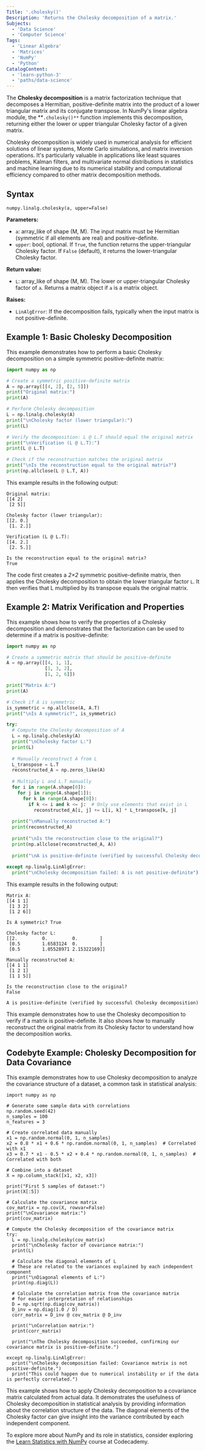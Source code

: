 ```yaml
---
Title: '.cholesky()'
Description: 'Returns the Cholesky decomposition of a matrix.'
Subjects:
  - 'Data Science'
  - 'Computer Science'
Tags:
  - 'Linear Algebra'
  - 'Matrices'
  - 'NumPy'
  - 'Python'
CatalogContent:
  - 'learn-python-3'
  - 'paths/data-science'
---
```


The **Cholesky decomposition** is a matrix factorization technique that decomposes a Hermitian, positive-definite matrix into the product of a lower triangular matrix and its conjugate transpose. In NumPy's linear algebra module, the **`.cholesky()**` function implements this decomposition, returning either the lower or upper triangular Cholesky factor of a given matrix.

Cholesky decomposition is widely used in numerical analysis for efficient solutions of linear systems, Monte Carlo simulations, and matrix inversion operations. It's particularly valuable in applications like least squares problems, Kalman filters, and multivariate normal distributions in statistics and machine learning due to its numerical stability and computational efficiency compared to other matrix decomposition methods.

## Syntax

```pseudo
numpy.linalg.cholesky(a, upper=False)
```

**Parameters:**

- `a`: array_like of shape (M, M). The input matrix must be Hermitian (symmetric if all elements are real) and positive-definite.
- `upper`: bool, optional. If `True`, the function returns the upper-triangular Cholesky factor. If `False` (default), it returns the lower-triangular Cholesky factor.

**Return value:**

- `L`: array_like of shape (M, M). The lower or upper-triangular Cholesky factor of `a`. Returns a matrix object if `a` is a matrix object.

**Raises:**

- `LinAlgError`: If the decomposition fails, typically when the input matrix is not positive-definite.

## Example 1: Basic Cholesky Decomposition

This example demonstrates how to perform a basic Cholesky decomposition on a simple symmetric positive-definite matrix:

```py
import numpy as np

# Create a symmetric positive-definite matrix
A = np.array([[4, 2], [2, 5]])
print("Original matrix:")
print(A)

# Perform Cholesky decomposition
L = np.linalg.cholesky(A)
print("\nCholesky factor (lower triangular):")
print(L)

# Verify the decomposition: L @ L.T should equal the original matrix
print("\nVerification (L @ L.T):")
print(L @ L.T)

# Check if the reconstruction matches the original matrix
print("\nIs the reconstruction equal to the original matrix?")
print(np.allclose(L @ L.T, A))
```

This example results in the following output:

```shell
Original matrix:
[[4 2]
 [2 5]]

Cholesky factor (lower triangular):
[[2. 0.]
 [1. 2.]]

Verification (L @ L.T):
[[4. 2.]
 [2. 5.]]

Is the reconstruction equal to the original matrix?
True
```

The code first creates a _2×2_ symmetric positive-definite matrix, then applies the Cholesky decomposition to obtain the lower triangular factor `L`. It then verifies that L multiplied by its transpose equals the original matrix.

## Example 2: Matrix Verification and Properties

This example shows how to verify the properties of a Cholesky decomposition and demonstrates that the factorization can be used to determine if a matrix is positive-definite:

```py
import numpy as np

# Create a symmetric matrix that should be positive-definite
A = np.array([[4, 1, 1], 
              [1, 3, 2], 
              [1, 2, 6]])

print("Matrix A:")
print(A)

# Check if A is symmetric
is_symmetric = np.allclose(A, A.T)
print("\nIs A symmetric?", is_symmetric)

try:
  # Compute the Cholesky decomposition of A
  L = np.linalg.cholesky(A)
  print("\nCholesky factor L:")
  print(L)
    
  # Manually reconstruct A from L
  L_transpose = L.T
  reconstructed_A = np.zeros_like(A)
    
  # Multiply L and L.T manually
  for i in range(A.shape[0]):
    for j in range(A.shape[1]):
      for k in range(A.shape[0]):
        if k <= i and k <= j:  # Only use elements that exist in L
          reconstructed_A[i, j] += L[i, k] * L_transpose[k, j]
    
  print("\nManually reconstructed A:")
  print(reconstructed_A)
   
  print("\nIs the reconstruction close to the original?")
  print(np.allclose(reconstructed_A, A))
  
  print("\nA is positive-definite (verified by successful Cholesky decomposition)")
    
except np.linalg.LinAlgError:
  print("\nCholesky decomposition failed: A is not positive-definite")
```

This example results in the following output:

```shell
Matrix A:
[[4 1 1]
 [1 3 2]
 [1 2 6]]

Is A symmetric? True

Cholesky factor L:
[[2.         0.         0.        ]
 [0.5        1.6583124  0.        ]
 [0.5        1.05528971 2.15322169]]

Manually reconstructed A:
[[4 1 1]
 [1 2 1]
 [1 1 5]]

Is the reconstruction close to the original?
False

A is positive-definite (verified by successful Cholesky decomposition)
```

This example demonstrates how to use the Cholesky decomposition to verify if a matrix is positive-definite. It also shows how to manually reconstruct the original matrix from its Cholesky factor to understand how the decomposition works.

## Codebyte Example: Cholesky Decomposition for Data Covariance

This example demonstrates how to use Cholesky decomposition to analyze the covariance structure of a dataset, a common task in statistical analysis:

```codebyte/python
import numpy as np

# Generate some sample data with correlations
np.random.seed(42)
n_samples = 100
n_features = 3

# Create correlated data manually
x1 = np.random.normal(0, 1, n_samples)
x2 = 0.8 * x1 + 0.6 * np.random.normal(0, 1, n_samples)  # Correlated with x1
x3 = 0.7 * x1 - 0.5 * x2 + 0.4 * np.random.normal(0, 1, n_samples)  # Correlated with both

# Combine into a dataset
X = np.column_stack([x1, x2, x3])

print("First 5 samples of dataset:")
print(X[:5])

# Calculate the covariance matrix
cov_matrix = np.cov(X, rowvar=False)
print("\nCovariance matrix:")
print(cov_matrix)

# Compute the Cholesky decomposition of the covariance matrix
try:
  L = np.linalg.cholesky(cov_matrix)
  print("\nCholesky factor of covariance matrix:")
  print(L)
    
  # Calculate the diagonal elements of L
  # These are related to the variances explained by each independent component
  print("\nDiagonal elements of L:")
  print(np.diag(L))
    
  # Calculate the correlation matrix from the covariance matrix
  # for easier interpretation of relationships
  D = np.sqrt(np.diag(cov_matrix))
  D_inv = np.diag(1.0 / D)
  corr_matrix = D_inv @ cov_matrix @ D_inv
    
  print("\nCorrelation matrix:")
  print(corr_matrix)
    
  print("\nThe Cholesky decomposition succeeded, confirming our covariance matrix is positive-definite.")
    
except np.linalg.LinAlgError:
  print("\nCholesky decomposition failed: Covariance matrix is not positive-definite.")
  print("This could happen due to numerical instability or if the data is perfectly correlated.")
```

This example shows how to apply Cholesky decomposition to a covariance matrix calculated from actual data. It demonstrates the usefulness of Cholesky decomposition in statistical analysis by providing information about the correlation structure of the data. The diagonal elements of the Cholesky factor can give insight into the variance contributed by each independent component.

To explore more about NumPy and its role in statistics, consider exploring the [Learn Statistics with NumPy](https://www.codecademy.com/enrolled/courses/intro-statistics-numpy) course at Codecademy.
